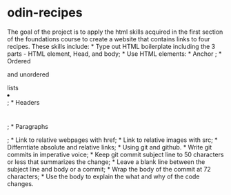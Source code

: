 # odin-recipes

The goal of the project is to apply the html skills acquired in the first section of the foundations
course to create a website that contains links to four recipes.  These skills include:
    * Type out HTML boilerplate including the 3 parts - HTML element, Head, and body;
    * Use HTML elements:
        * Anchor <a>;
        * Ordered <ol></ol>  and unordered <ul></ul> lists <li></li>;
        * Headers <h1></h1>;
        * Paragraphs <p></p>;
    * Link to relative webpages with href;
    * Link to relative images with src;
    * Differntiate absolute and relative links;
    * Using git and github.
    * Write git commits in imperative voice;
    * Keep git commit subject line to 50 characters or less that summarizes the change;
    * Leave a blank line between the subject line and body or a commit;
    * Wrap the body of the commit at 72 characters;
    * Use the body to explain the what and why of the code changes.

